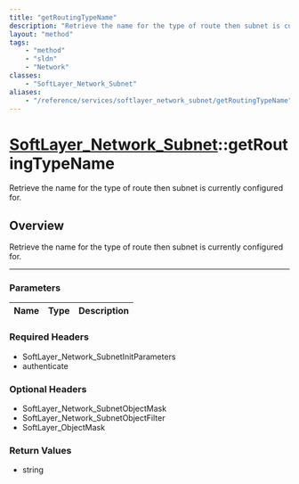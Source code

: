 ```yaml
---
title: "getRoutingTypeName"
description: "Retrieve the name for the type of route then subnet is currently configured for."
layout: "method"
tags:
    - "method"
    - "sldn"
    - "Network"
classes:
    - "SoftLayer_Network_Subnet"
aliases:
    - "/reference/services/softlayer_network_subnet/getRoutingTypeName"
---
```

# [SoftLayer_Network_Subnet](/reference/services/SoftLayer_Network_Subnet)::getRoutingTypeName


Retrieve the name for the type of route then subnet is currently configured for.


## Overview 
Retrieve the name for the type of route then subnet is currently configured for.

-----

### Parameters 
|Name | Type | Description |
| --- | --- | --- |


### Required Headers
* SoftLayer_Network_SubnetInitParameters
* authenticate


### Optional Headers
* SoftLayer_Network_SubnetObjectMask
* SoftLayer_Network_SubnetObjectFilter
* SoftLayer_ObjectMask

### Return Values
* string




